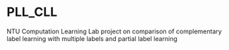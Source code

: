 # PLL_CLL
NTU Computation Learning Lab project on comparison of complementary label learning with multiple labels and partial label learning
